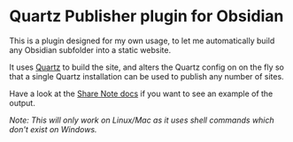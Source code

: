 # Quartz Publisher plugin for Obsidian

This is a plugin designed for my own usage, to let me automatically build any Obsidian subfolder into a static website.

It uses [Quartz](https://quartz.jzhao.xyz/) to build the site, and alters the Quartz config on on the fly so that
a single Quartz installation can be used to publish any number of sites.

Have a look at the [Share Note docs](https://docs.note.sx/) if you want to see an example of the output.

*Note: This will only work on Linux/Mac as it uses shell commands which don't exist on Windows.* 
